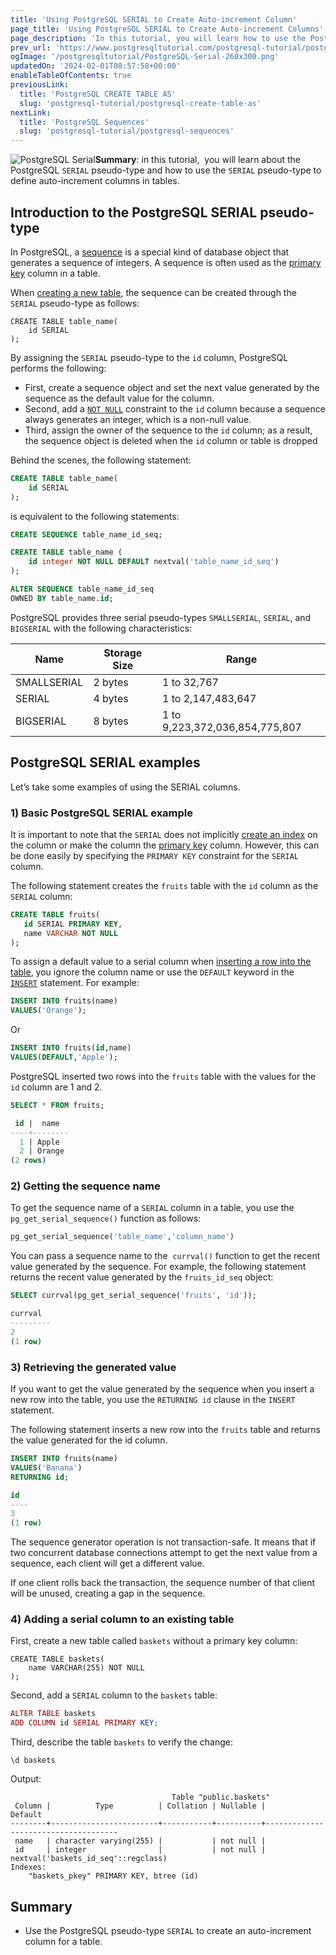 ```yaml
---
title: 'Using PostgreSQL SERIAL to Create Auto-increment Column'
page_title: 'Using PostgreSQL SERIAL to Create Auto-increment Columns'
page_description: 'In this tutorial, you will learn how to use the PostgreSQL SERIAL to create an auto-increment column in a database table.'
prev_url: 'https://www.postgresqltutorial.com/postgresql-tutorial/postgresql-serial/'
ogImage: '/postgresqltutorial/PostgreSQL-Serial-268x300.png'
updatedOn: '2024-02-01T08:57:58+00:00'
enableTableOfContents: true
previousLink:
  title: 'PostgreSQL CREATE TABLE AS'
  slug: 'postgresql-tutorial/postgresql-create-table-as'
nextLink:
  title: 'PostgreSQL Sequences'
  slug: 'postgresql-tutorial/postgresql-sequences'
---
```


![PostgreSQL Serial](/postgresqltutorial/PostgreSQL-Serial-268x300.png?alignright)**Summary**: in this tutorial,  you will learn about the PostgreSQL `SERIAL` pseudo\-type and how to use the `SERIAL` pseudo\-type to define auto\-increment columns in tables.

## Introduction to the PostgreSQL SERIAL pseudo\-type

In PostgreSQL, a [sequence](postgresql-sequences) is a special kind of database object that generates a sequence of integers. A sequence is often used as the [primary key](postgresql-primary-key) column in a table.

When [creating a new table](postgresql-create-table), the sequence can be created through the `SERIAL` pseudo\-type as follows:

```phpsql
CREATE TABLE table_name(
    id SERIAL
);
```

By assigning the `SERIAL` pseudo\-type to the `id` column, PostgreSQL performs the following:

- First, create a sequence object and set the next value generated by the sequence as the default value for the column.
- Second, add a [`NOT NULL`](postgresql-not-null-constraint) constraint to the `id` column because a sequence always generates an integer, which is a non\-null value.
- Third, assign the owner of the sequence to the `id` column; as a result, the sequence object is deleted when the `id` column or table is dropped

Behind the scenes, the following statement:

```sql
CREATE TABLE table_name(
    id SERIAL
);
```

is equivalent to the following statements:

```sql
CREATE SEQUENCE table_name_id_seq;

CREATE TABLE table_name (
    id integer NOT NULL DEFAULT nextval('table_name_id_seq')
);

ALTER SEQUENCE table_name_id_seq
OWNED BY table_name.id;
```

PostgreSQL provides three serial pseudo\-types `SMALLSERIAL`, `SERIAL`, and `BIGSERIAL` with the following characteristics:

| **Name**    | **Storage Size** | **Range**                      |
| ----------- | ---------------- | ------------------------------ |
| SMALLSERIAL | 2 bytes          | 1 to 32,767                    |
| SERIAL      | 4 bytes          | 1 to 2,147,483,647             |
| BIGSERIAL   | 8 bytes          | 1 to 9,223,372,036,854,775,807 |

## PostgreSQL SERIAL examples

Let’s take some examples of using the SERIAL columns.

### 1\) Basic PostgreSQL SERIAL example

It is important to note that the `SERIAL` does not implicitly [create an index](../postgresql-indexes/postgresql-create-index) on the column or make the column the [primary key](postgresql-primary-key) column. However, this can be done easily by specifying the `PRIMARY KEY` constraint for the `SERIAL` column.

The following statement creates the `fruits` table with the `id` column as the `SERIAL` column:

```sql
CREATE TABLE fruits(
   id SERIAL PRIMARY KEY,
   name VARCHAR NOT NULL
);
```

To assign a default value to a serial column when [inserting a row into the table](postgresql-insert), you ignore the column name or use the `DEFAULT` keyword in the [`INSERT`](postgresql-insert) statement. For example:

```sql
INSERT INTO fruits(name)
VALUES('Orange');
```

Or

```sql
INSERT INTO fruits(id,name)
VALUES(DEFAULT,'Apple');
```

PostgreSQL inserted two rows into the `fruits` table with the values for the `id` column are 1 and 2\.

```sql
SELECT * FROM fruits;
```

```sql
 id |  name
----+--------
  1 | Apple
  2 | Orange
(2 rows)
```

### 2\) Getting the sequence name

To get the sequence name of a `SERIAL` column in a table, you use the `pg_get_serial_sequence()` function as follows:

```sql
pg_get_serial_sequence('table_name','column_name')
```

You can pass a sequence name to the  `currval()` function to get the recent value generated by the sequence. For example, the following statement returns the recent value generated by the `fruits_id_seq` object:

```sql
SELECT currval(pg_get_serial_sequence('fruits', 'id'));
```

```sql
currval
---------
2
(1 row)
```

### 3\) Retrieving the generated value

If you want to get the value generated by the sequence when you insert a new row into the table, you use the `RETURNING id` clause in the `INSERT` statement.

The following statement inserts a new row into the `fruits` table and returns the value generated for the id column.

```sql
INSERT INTO fruits(name)
VALUES('Banana')
RETURNING id;
```

```sql
id
----
3
(1 row)
```

The sequence generator operation is not transaction\-safe. It means that if two concurrent database connections attempt to get the next value from a sequence, each client will get a different value.

If one client rolls back the transaction, the sequence number of that client will be unused, creating a gap in the sequence.

### 4\) Adding a serial column to an existing table

First, create a new table called `baskets` without a primary key column:

```
CREATE TABLE baskets(
    name VARCHAR(255) NOT NULL
);
```

Second, add a `SERIAL` column to the `baskets` table:

```php
ALTER TABLE baskets
ADD COLUMN id SERIAL PRIMARY KEY;
```

Third, describe the table `baskets` to verify the change:

```
\d baskets
```

Output:

```
                                    Table "public.baskets"
 Column |          Type          | Collation | Nullable |               Default
--------+------------------------+-----------+----------+-------------------------------------
 name   | character varying(255) |           | not null |
 id     | integer                |           | not null | nextval('baskets_id_seq'::regclass)
Indexes:
    "baskets_pkey" PRIMARY KEY, btree (id)
```

## Summary

- Use the PostgreSQL pseudo\-type `SERIAL` to create an auto\-increment column for a table.

